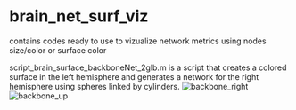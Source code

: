 # brain_net_surf_viz
contains codes ready to use to vizualize network metrics using nodes size/color or surface color

script_brain_surface_backboneNet_2glb.m is a script that creates a colored surface in the left hemisphere and generates a network for the right hemisphere using spheres linked by cylinders.
![backbone_right](https://github.com/Inria-NERV/brain_net_surf_viz/assets/56166928/0416d0a5-36c3-4d2f-8ee2-0aa592f1f2b7)
![backbone_up](https://github.com/Inria-NERV/brain_net_surf_viz/assets/56166928/600316b5-7468-4df4-bedf-9484964e1dc5)
